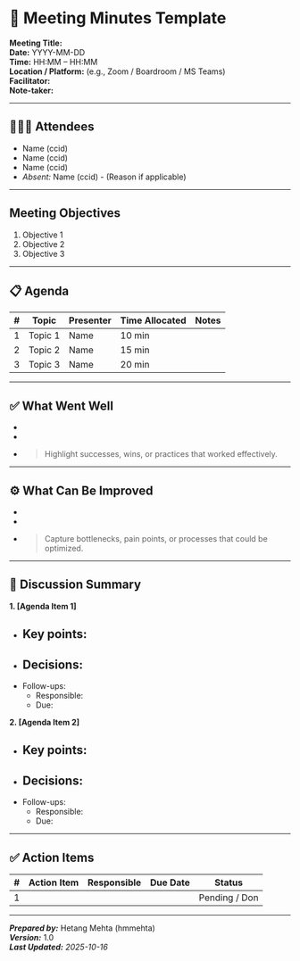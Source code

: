 # 📝 Meeting Minutes Template

**Meeting Title:**  
**Date:** YYYY-MM-DD  
**Time:** HH:MM – HH:MM  
**Location / Platform:** (e.g., Zoom / Boardroom / MS Teams)  
**Facilitator:**  
**Note-taker:**

---

## 🧑‍🤝‍🧑 Attendees

- Name (ccid)
- Name (ccid)
- Name (ccid)
- _Absent:_ Name (ccid) - (Reason if applicable)

---

## Meeting Objectives

1. Objective 1
2. Objective 2
3. Objective 3

---

## 📋 Agenda

| #   | Topic   | Presenter | Time Allocated | Notes |
| --- | ------- | --------- | -------------- | ----- |
| 1   | Topic 1 | Name      | 10 min         |       |
| 2   | Topic 2 | Name      | 15 min         |       |
| 3   | Topic 3 | Name      | 20 min         |       |

---

## ✅ What Went Well

-
-
- > Highlight successes, wins, or practices that worked effectively.

---

## ⚙️ What Can Be Improved

-
-
- > Capture bottlenecks, pain points, or processes that could be optimized.

---

## 💬 Discussion Summary

**1. [Agenda Item 1]**

- ## Key points:
- ## Decisions:
- Follow-ups:
  - Responsible:
  - Due:

**2. [Agenda Item 2]**

- ## Key points:
- ## Decisions:
- Follow-ups:
  - Responsible:
  - Due:

---

## ✅ Action Items

| #   | Action Item | Responsible | Due Date | Status        |
| --- | ----------- | ----------- | -------- | ------------- |
| 1   |             |             |          | Pending / Don |

---

_**Prepared by:**_ Hetang Mehta (hmmehta)  
_**Version:**_ 1.0  
_**Last Updated:** 2025-10-16_
